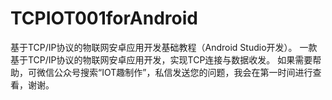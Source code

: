 # TCPIOT001forAndroid
基于TCP/IP协议的物联网安卓应用开发基础教程（Android Studio开发）。
一款基于TCP/IP协议的物联网安卓应用开发，实现TCP连接与数据收发。
如果需要帮助，可微信公众号搜索“IOT趣制作”，私信发送您的问题，我会在第一时间进行查看，谢谢。
